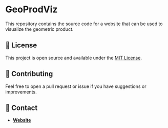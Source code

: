 # GeoProdViz

This repository contains the source code for a website that can be used to visualize the geometric product.

## 📝 License

This project is open source and available under the [MIT License](LICENSE.md).

## 🤝 Contributing

Feel free to open a pull request or issue if you have suggestions or improvements.

## 📧 Contact

- [**Website**](https://robinlabryga.github.io)
